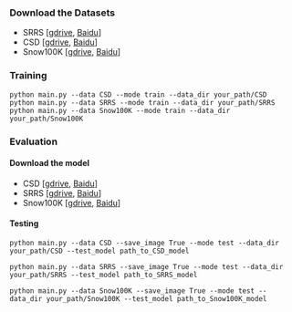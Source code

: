 ### Download the Datasets
- SRRS [[gdrive](https://drive.google.com/file/d/11h1cZ0NXx6ev35cl5NKOAL3PCgLlWUl2/view?usp=sharing), [Baidu](https://pan.baidu.com/s/1VXqsamkl12fPsI1Qek97TQ?pwd=vcfg)]
- CSD [[gdrive](https://drive.google.com/file/d/1fvCC0cLvfJqF6RfRdl4FLDzYA7qE4ZBi/view?usp=sharing), [Baidu](https://pan.baidu.com/s/1N52Jnx0co9udJeYrbd3blA?pwd=sb4a)]
- Snow100K [[gdrive](https://drive.google.com/file/d/19zJs0cJ6F3G3IlDHLU2BO7nHnCTMNrIS/view?usp=sharing), [Baidu](https://pan.baidu.com/s/1QGd5z9uM6vBKPnD5d7jQmA?pwd=aph4)]

### Training

~~~
python main.py --data CSD --mode train --data_dir your_path/CSD
python main.py --data SRRS --mode train --data_dir your_path/SRRS
python main.py --data Snow100K --mode train --data_dir your_path/Snow100K
~~~

### Evaluation
#### Download the model
- CSD [[gdrive](https://drive.google.com/file/d/1fvCC0cLvfJqF6RfRdl4FLDzYA7qE4ZBi/view?usp=sharing), [Baidu](https://pan.baidu.com/s/1q8Mp7iUoH-7-3PYnEZJQzw?pwd=86wc)]
- SRRS [[gdrive](https://drive.google.com/file/d/1MDDwPH0_MNNWT4YoyGrCXxpvE9LGQ9VM/view?usp=sharing), [Baidu](https://pan.baidu.com/s/1K1mra1fGYnjEonpV9URBCg?pwd=sl5k)]
- Snow100K [[gdrive](https://drive.google.com/file/d/14S4JtFlw7zV0k9m0ka3NTIxESMZp72He/view?usp=sharing), [Baidu](https://pan.baidu.com/s/1QWBUTzFigCUAWMblOH_qag?pwd=rivs)]
#### Testing
~~~
python main.py --data CSD --save_image True --mode test --data_dir your_path/CSD --test_model path_to_CSD_model

python main.py --data SRRS --save_image True --mode test --data_dir your_path/SRRS --test_model path_to_SRRS_model

python main.py --data Snow100K --save_image True --mode test --data_dir your_path/Snow100K --test_model path_to_Snow100K_model
~~~

